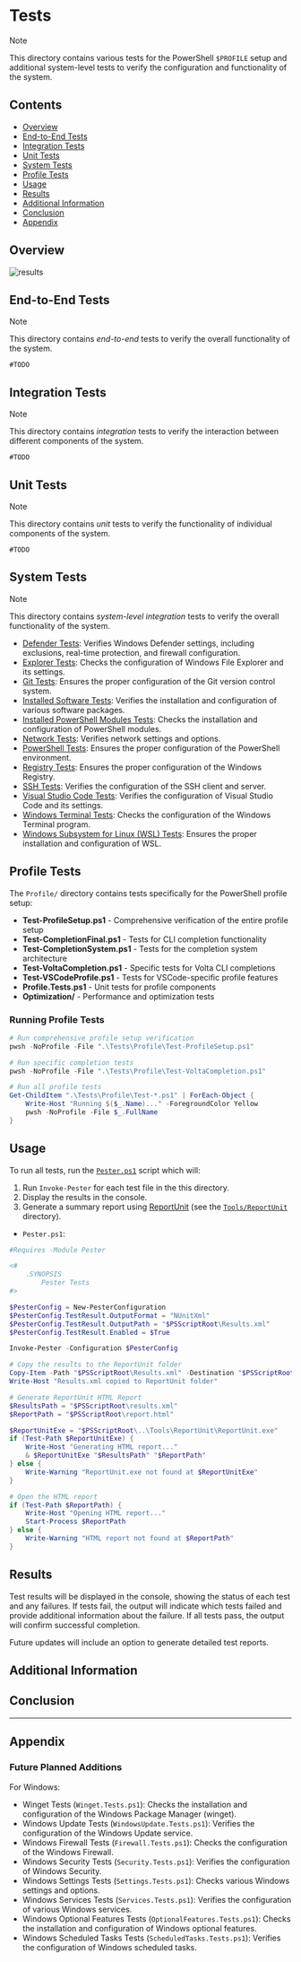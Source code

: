 # Tests

> [!NOTE]
> This directory contains various tests for the PowerShell `$PROFILE` setup and additional system-level tests to verify the configuration and functionality of the system.

## Contents

- [Overview](#overview)
- [End-to-End Tests](#end-to-end-tests)
- [Integration Tests](#integration-tests)
- [Unit Tests](#unit-tests)
- [System Tests](#system-tests)
- [Profile Tests](#profile-tests)
- [Usage](#usage)
- [Results](#results)
- [Additional Information](#additional-information)
- [Conclusion](#conclusion)
- [Appendix](#appendix)

## Overview

![results](results.png)

## End-to-End Tests

> [!NOTE]
> This directory contains *end-to-end* tests to verify the overall functionality of the system.

`#TODO`

## Integration Tests

> [!NOTE]
> This directory contains *integration* tests to verify the interaction between different components of the system.

`#TODO`

## Unit Tests

> [!NOTE]
> This directory contains *unit* tests to verify the functionality of individual components of the system.

`#TODO`

## System Tests

> [!NOTE]
> This directory contains *system-level integration* tests to verify the overall functionality of the system.

- [Defender Tests](./Windows/Defender.Tests.ps1): Verifies Windows Defender settings, including exclusions, real-time protection, and firewall configuration.
- [Explorer Tests](./Windows/Explorer.Tests.ps1): Checks the configuration of Windows File Explorer and its settings.
- [Git Tests](./Windows/Git.Tests.ps1): Ensures the proper configuration of the Git version control system.
- [Installed Software Tests](./Windows/InstalledApps.Tests.ps1): Verifies the installation and configuration of various software packages.
- [Installed PowerShell Modules Tests](./Windows/InstalledModules.Tests.ps1): Checks the installation and configuration of PowerShell modules.
- [Network Tests](./Windows/Network.Tests.ps1): Verifies network settings and options.
- [PowerShell Tests](./Windows/PowerShell.Tests.ps1): Ensures the proper configuration of the PowerShell environment.
- [Registry Tests](./Windows/Registry.Tests.ps1): Ensures the proper configuration of the Windows Registry.
- [SSH Tests](./Windows/SSH.Tests.ps1): Verifies the configuration of the SSH client and server.
- [Visual Studio Code Tests](./Windows/VSCode.Tests.ps1): Verifies the configuration of Visual Studio Code and its settings.
- [Windows Terminal Tests](./Windows/Terminal.Tests.ps1): Checks the configuration of the Windows Terminal program.
- [Windows Subsystem for Linux (WSL) Tests](./Windows/WSL.Tests.ps1): Ensures the proper installation and configuration of WSL.

## Profile Tests

The `Profile/` directory contains tests specifically for the PowerShell profile setup:

- **Test-ProfileSetup.ps1** - Comprehensive verification of the entire profile setup
- **Test-CompletionFinal.ps1** - Tests for CLI completion functionality
- **Test-CompletionSystem.ps1** - Tests for the completion system architecture
- **Test-VoltaCompletion.ps1** - Specific tests for Volta CLI completions
- **Test-VSCodeProfile.ps1** - Tests for VSCode-specific profile features
- **Profile.Tests.ps1** - Unit tests for profile components
- **Optimization/** - Performance and optimization tests

### Running Profile Tests

```powershell
# Run comprehensive profile setup verification
pwsh -NoProfile -File ".\Tests\Profile\Test-ProfileSetup.ps1"

# Run specific completion tests
pwsh -NoProfile -File ".\Tests\Profile\Test-VoltaCompletion.ps1"

# Run all profile tests
Get-ChildItem ".\Tests\Profile\Test-*.ps1" | ForEach-Object {
    Write-Host "Running $($_.Name)..." -ForegroundColor Yellow
    pwsh -NoProfile -File $_.FullName
}
```

## Usage

To run all tests, run the [`Pester.ps1`](./Pester.ps1) script which will:

1. Run `Invoke-Pester` for each test file in the this directory.
2. Display the results in the console.
3. Generate a summary report using [ReportUnit](https://www.nuget.org/packages/ReportUnit/1.5.0-beta1) (see the [`Tools/ReportUnit`](../Tools/ReportUnit/) directory).

- `Pester.ps1`:

```powershell
#Requires -Module Pester

<#
    .SYNOPSIS
        Pester Tests
#>

$PesterConfig = New-PesterConfiguration
$PesterConfig.TestResult.OutputFormat = "NUnitXml"
$PesterConfig.TestResult.OutputPath = "$PSScriptRoot\Results.xml"
$PesterConfig.TestResult.Enabled = $True

Invoke-Pester -Configuration $PesterConfig

# Copy the results to the ReportUnit folder
Copy-Item -Path "$PSScriptRoot\Results.xml" -Destination "$PSScriptRoot\..\Tools\ReportUnit\Results.xml" -Force
Write-Host "Results.xml copied to ReportUnit folder"

# Generate ReportUnit HTML Report
$ResultsPath = "$PSScriptRoot\results.xml"
$ReportPath = "$PSScriptRoot\report.html"

$ReportUnitExe = "$PSScriptRoot\..\Tools\ReportUnit\ReportUnit.exe"
if (Test-Path $ReportUnitExe) {
    Write-Host "Generating HTML report..."
    & $ReportUnitExe "$ResultsPath" "$ReportPath"
} else {
    Write-Warning "ReportUnit.exe not found at $ReportUnitExe"
}

# Open the HTML report
if (Test-Path $ReportPath) {
    Write-Host "Opening HTML report..."
    Start-Process $ReportPath
} else {
    Write-Warning "HTML report not found at $ReportPath"
}
```

## Results

Test results will be displayed in the console, showing the status of each test and any failures. If tests fail, the output will indicate which tests failed and provide additional information about the failure. If all tests pass, the output will confirm successful completion.

Future updates will include an option to generate detailed test reports.

## Additional Information

## Conclusion

***

## Appendix

### Future Planned Additions

For Windows:

- Winget Tests (`Winget.Tests.ps1`): Checks the installation and configuration of the Windows Package Manager (winget).
- Windows Update Tests (`WindowsUpdate.Tests.ps1`): Verifies the configuration of the Windows Update service.
- Windows Firewall Tests (`Firewall.Tests.ps1`): Checks the configuration of the Windows Firewall.
- Windows Security Tests (`Security.Tests.ps1`): Verifies the configuration of Windows Security.
- Windows Settings Tests (`Settings.Tests.ps1`): Checks various Windows settings and options.
- Windows Services Tests (`Services.Tests.ps1`): Verifies the configuration of various Windows services.
- Windows Optional Features Tests (`OptionalFeatures.Tests.ps1`): Checks the installation and configuration of Windows optional features.
- Windows Scheduled Tasks Tests (`ScheduledTasks.Tests.ps1`): Verifies the configuration of Windows scheduled tasks.
